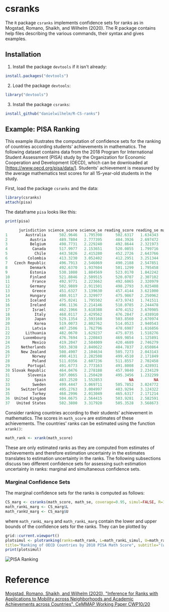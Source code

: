 # csranks
The `R` package `csranks` implements confidence sets for ranks as in Mogstad, Romano, Shaikh, and Wilhelm (2020). The R package contains help files describing the various commands, their syntax and gives examples.

## Installation

1. Install the package `devtools` if it isn't already:

```R
install.packages("devtools")
```

2. Load the package `devtools`:

```R
library("devtools")
```

3. Install the package `csranks`:

```R
install_github("danielwilhelm/R-CS-ranks")
```

## Example: PISA Ranking

This example illustrates the computation of confidence sets for the ranking of countries according students' achievements in mathematics. The following dataset contains data from the 2018 Program for International Student Assessment (PISA) study by the Organization for Economic Cooperation and Development (OECD), which can be downloaded at [https://www.oecd.org/pisa/data/]. Students' achievement is measured by the average mathematics test scores for all 15-year-old students in the study.


First, load the package `csranks` and the data:

```R
library(csranks)
attach(pisa)
```

The dataframe `pisa` looks like this:

```R
print(pisa)

      jurisdiction science_score science_se reading_score reading_se math_score  math_se
1        Australia      502.9646   1.795398      502.6317   1.634343   491.3600 1.939833
2          Austria      489.7804   2.777395      484.3926   2.697472   498.9423 2.970999
3          Belgium      498.7731   2.229240      492.8644   2.321973   508.0703 2.262662
4           Canada      517.9977   2.153651      520.0855   1.799716   512.0169 2.357476
5            Chile      443.5826   2.415280      452.2726   2.643766   417.4066 2.415888
6         Colombia      413.3230   3.052402      412.2951   3.251344   390.9323 2.989559
7   Czech Republic      496.7913   2.546069      490.2188   2.547851   499.4677 2.460662
8          Denmark      492.6370   1.937604      501.1299   1.795458   509.3984 1.735002
9          Estonia      530.1080   1.884569      523.0170   1.842242   523.4146 1.743602
10         Finland      521.8846   2.509515      520.0787   2.307102   507.3014 1.967920
11          France      492.9771   2.223662      492.6065   2.320979   495.4076 2.320214
12         Germany      502.9889   2.911501      498.2793   3.025408   500.0438 2.647083
13          Greece      451.6327   3.139630      457.4144   3.621000   451.3703 3.091228
14         Hungary      480.9117   2.329977      475.9867   2.250962   481.0826 2.319597
15         Iceland      475.0241   1.795502      473.9743   1.741511   495.1874 1.953083
16         Ireland      496.1136   2.214146      518.0785   2.244478   499.6329 2.198621
17          Israel      462.1966   3.618388      470.4152   3.670985   463.0345 3.498563
18           Italy      468.0117   2.429562      476.2847   2.438910   486.5899 2.780046
19           Japan      529.1354   2.593168      503.8560   2.670974   526.9733 2.471475
20           Korea      519.0073   2.802762      514.0523   2.940543   525.9330 3.121394
21          Latvia      487.2506   1.762796      478.6987   1.616856   496.1263 1.962767
22       Lithuania      482.0670   1.629237      475.8735   1.518276   481.1912 1.953282
23      Luxembourg      476.7694   1.220843      469.9854   1.125891   483.4215 1.097632
24          Mexico      419.2047   2.584009      420.4689   2.746279   408.8015 2.493226
25     Netherlands      503.3838   2.840622      484.7837   2.650864   519.2310 2.632278
26     New Zealand      508.4907   2.104634      505.7273   2.043143   494.4897 1.705943
27          Norway      490.4131   2.282508      499.4510   2.171849   500.9638 2.219045
28          Poland      511.0356   2.607236      511.8557   2.702458   515.6479 2.602085
29        Portugal      491.6773   2.773163      491.8008   2.428931   492.4874 2.684570
30 Slovak Republic      464.0476   2.278188      457.9840   2.234129   486.1649 2.555596
31        Slovenia      507.0065   1.250420      495.3456   1.232299   508.8975 1.363878
32           Spain      483.2520   1.552853            NA         NA   481.3926 1.462418
33          Sweden      499.4447   3.069711      505.7852   3.024772   502.3877 2.654251
34     Switzerland      495.2763   3.004997      483.9294   3.124322   515.3147 2.908004
35          Turkey      468.2996   2.013049      465.6317   2.171214   453.5078 2.260407
36  United Kingdom      504.6675   2.564415      503.9281   2.582591   501.7699 2.564428
37   United States      502.3800   3.317920      505.3528   3.568673   478.2447 3.235444
```

Consider ranking countries according to their students' achievement in mathematics. The scores in `math_score` are estimates of these achievements. The countries' ranks can be estimated using the function `xrank()`:

```R
math_rank <- xrank(math_score)
```

These are only estimated ranks as they are computed from estimates of achievements and therefore estimation uncertainty in the estimates translates to estimation uncertainty in the ranks. The following subsections discuss two different confidence sets for assessing such estimation uncertainty in ranks: marginal and simultaneous confidence sets.

### Marginal Confidence Sets

The marginal confidence sets for the ranks is computed as follows:

```R
CS_marg <- csranks(math_score, math_se, coverage=0.95, simul=FALSE, R=1000, seed=101)
math_rankL_marg <- CS_marg$L
math_rankU_marg <- CS_marg$U
```

where `math_rankL_marg` and `math_rankL_marg` contain the lower and upper bounds of the confidence sets for the ranks. They can be plotted by

```R
grid::current.viewport()
plotsimul <- plotranking(ranks=math_rank, L=math_rankL_simul, U=math_rankU_simul, popnames=jurisdiction, 
title="Ranking of OECD Countries by 2018 PISA Math Score", subtitle="(with 95% simultaneous confidence sets)")
print(plotsimul)
```

![PISA Ranking](https://github.com/danielwilhelm/R-CS-ranks/tree/master/examples/mathmarg.jpg "Ranking of OECD Countries by 2018 PISA Math Score")

# Reference
[Mogstad, Romano, Shaikh, and Wilhelm (2020), "Inference for Ranks with Applications to Mobility across Neighborhoods and Academic Achievements across Countries", CeMMAP Working Paper CWP10/20](https://www.ucl.ac.uk/~uctpdwi/papers/cwp1020.pdf)

